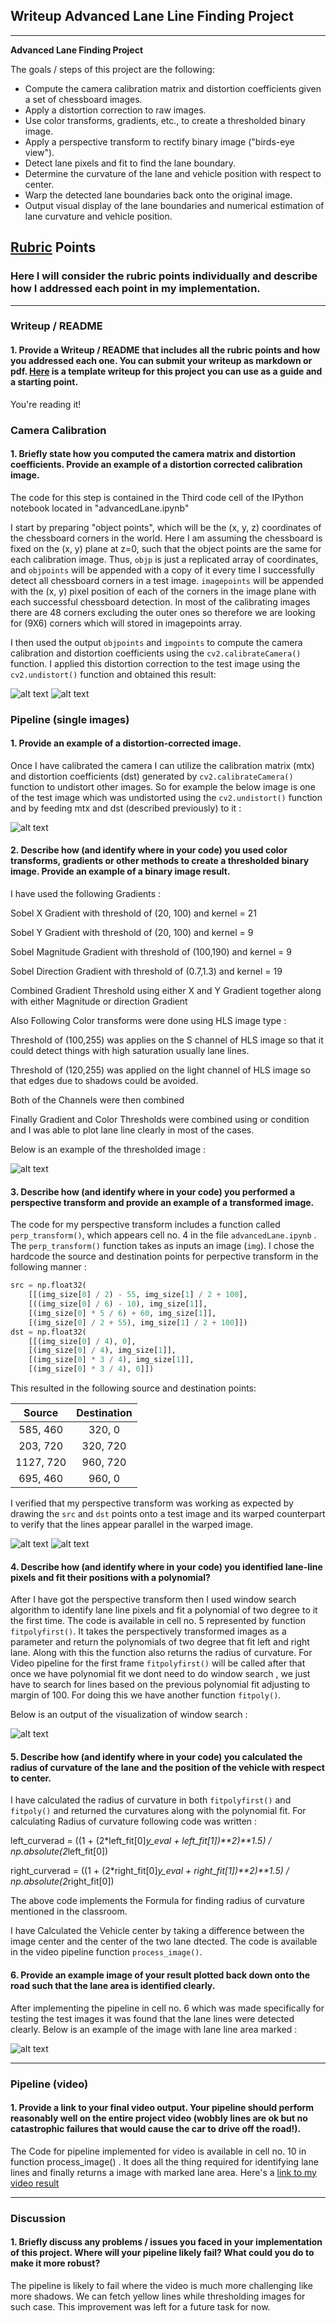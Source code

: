 ## Writeup Advanced Lane Line Finding Project


---

**Advanced Lane Finding Project**

The goals / steps of this project are the following:

* Compute the camera calibration matrix and distortion coefficients given a set of chessboard images.
* Apply a distortion correction to raw images.
* Use color transforms, gradients, etc., to create a thresholded binary image.
* Apply a perspective transform to rectify binary image ("birds-eye view").
* Detect lane pixels and fit to find the lane boundary.
* Determine the curvature of the lane and vehicle position with respect to center.
* Warp the detected lane boundaries back onto the original image.
* Output visual display of the lane boundaries and numerical estimation of lane curvature and vehicle position.

[//]: # (Image References)

[image1]: ./output_images/orig_chess.JPG "Original Chess"
[image2]: ./output_images/cal_chess.JPG "Calibrated Chess"
[image3]: ./output_images/undistorted.JPG "Undistorted"
[image4]: ./output_images/ThresholdImage.JPG "Color and Gradient Threshold"
[image5]: ./output_images/nottransformed.JPG "Without perspective transform"
[image6]: ./output_images/transformed.JPG "With perspective transform"
[image7]: ./output_images/windowsearch.JPG "Window Search Visualization"
[image8]: ./output_images/final_image.JPG "Final Marked Image"

## [Rubric](https://review.udacity.com/#!/rubrics/571/view) Points

### Here I will consider the rubric points individually and describe how I addressed each point in my implementation.  

---

### Writeup / README

#### 1. Provide a Writeup / README that includes all the rubric points and how you addressed each one.  You can submit your writeup as markdown or pdf.  [Here](https://github.com/udacity/CarND-Advanced-Lane-Lines/blob/master/writeup_template.md) is a template writeup for this project you can use as a guide and a starting point.  

You're reading it!

### Camera Calibration

#### 1. Briefly state how you computed the camera matrix and distortion coefficients. Provide an example of a distortion corrected calibration image.

The code for this step is contained in the Third code cell of the IPython notebook located in "advancedLane.ipynb"

I start by preparing "object points", which will be the (x, y, z) coordinates of the chessboard corners in the world. Here I am assuming the chessboard is fixed on the (x, y) plane at z=0, such that the object points are the same for each calibration image.  Thus, `objp` is just a replicated array of coordinates, and `objpoints` will be appended with a copy of it every time I successfully detect all chessboard corners in a test image.  `imagepoints` will be appended with the (x, y) pixel position of each of the corners in the image plane with each successful chessboard detection. In most of the calibrating images there are 48 corners excluding the outer ones so therefore we are looking for (9X6) corners which will stored in imagepoints array.

I then used the output `objpoints` and `imgpoints` to compute the camera calibration and distortion coefficients using the `cv2.calibrateCamera()` function.  I applied this distortion correction to the test image using the `cv2.undistort()` function and obtained this result: 

![alt text][image1]
![alt text][image2]

### Pipeline (single images)

#### 1. Provide an example of a distortion-corrected image.

Once I have calibrated the camera I can utilize the calibration matrix (mtx) and distortion coefficients (dst) generated by `cv2.calibrateCamera()` function to undistort other images. So for example the below image is one of the test image which was undistorted using the `cv2.undistort()` function and by feeding mtx and dst (described previously) to it :

![alt text][image3]

#### 2. Describe how (and identify where in your code) you used color transforms, gradients or other methods to create a thresholded binary image.  Provide an example of a binary image result.

I have used the following Gradients :

Sobel X Gradient with threshold of (20, 100) and kernel = 21

Sobel Y Gradient with threshold of (20, 100) and kernel = 9

Sobel Magnitude Gradient with threshold of (100,190) and kernel = 9

Sobel Direction Gradient with threshold of (0.7,1.3) and kernel = 19

Combined Gradient Threshold using either X and Y Gradient together along with either Magnitude or direction Gradient

Also Following Color transforms were done using HLS image type :

Threshold of (100,255) was applies on the S channel of HLS image so that it could detect things with high saturation usually lane lines.

Threshold of (120,255) was applied on the light channel of HLS image so that edges due to shadows could be avoided.

Both of the Channels were then combined

Finally Gradient and Color Thresholds were combined using or condition and I was able to plot lane line clearly in most of the cases.

Below is an example of the thresholded image :

![alt text][image4]

#### 3. Describe how (and identify where in your code) you performed a perspective transform and provide an example of a transformed image.

The code for my perspective transform includes a function called `perp_transform()`, which appears cell no. 4 in the file `advancedLane.ipynb` .  The `perp_transform()` function takes as inputs an image (`img`).  I chose the hardcode the source and destination points for perpective transform in the following manner :

```python
src = np.float32(
    [[(img_size[0] / 2) - 55, img_size[1] / 2 + 100],
    [((img_size[0] / 6) - 10), img_size[1]],
    [(img_size[0] * 5 / 6) + 60, img_size[1]],
    [(img_size[0] / 2 + 55), img_size[1] / 2 + 100]])
dst = np.float32(
    [[(img_size[0] / 4), 0],
    [(img_size[0] / 4), img_size[1]],
    [(img_size[0] * 3 / 4), img_size[1]],
    [(img_size[0] * 3 / 4), 0]])
```

This resulted in the following source and destination points:

| Source        | Destination   | 
|:-------------:|:-------------:| 
| 585, 460      | 320, 0        | 
| 203, 720      | 320, 720      |
| 1127, 720     | 960, 720      |
| 695, 460      | 960, 0        |

I verified that my perspective transform was working as expected by drawing the `src` and `dst` points onto a test image and its warped counterpart to verify that the lines appear parallel in the warped image.

![alt text][image5]
![alt text][image6]

#### 4. Describe how (and identify where in your code) you identified lane-line pixels and fit their positions with a polynomial?

After I have got the perspective transform then I used window search algorithm to identify lane line pixels and fit a polynomial of two degree to it the first time. The code is available in cell no. 5 represented  by function `fitpolyfirst()`. It takes the perspectively transformed images as a parameter and return the polynomials of two degree that fit left and right lane. Along with this the function also returns the radius of curvature.
For Video pipeline for the first frame `fitpolyfirst()` will be called after that once we have polynomial fit we dont need to do window search , we just have to search for lines based on the previous polynomial fit adjusting to margin of 100. For doing this we have another function `fitpoly()`.

Below is an output of the visualization of window search :

![alt text][image7]

#### 5. Describe how (and identify where in your code) you calculated the radius of curvature of the lane and the position of the vehicle with respect to center.

I have calculated the radius of curvature in both `fitpolyfirst()` and `fitpoly()` and returned the curvatures along with the polynomial fit. For calculating Radius of curvature following code was written :

left_curverad = ((1 + (2*left_fit[0]*y_eval + left_fit[1])**2)**1.5) / np.absolute(2*left_fit[0])

right_curverad = ((1 + (2*right_fit[0]*y_eval + right_fit[1])**2)**1.5) / np.absolute(2*right_fit[0])

The above code implements the Formula for finding radius of curvature mentioned in the classroom.

I have Calculated the Vehicle center by taking a difference between the image center and the center of the two lane dtected. The code is available in the video pipeline function `process_image()`.

#### 6. Provide an example image of your result plotted back down onto the road such that the lane area is identified clearly.

After implementing the pipeline in cell no. 6 which was made specifically for testing the test images it was found that the lane lines were detected clearly. Below is an example of the image with lane line area marked :

![alt text][image8]

---

### Pipeline (video)

#### 1. Provide a link to your final video output.  Your pipeline should perform reasonably well on the entire project video (wobbly lines are ok but no catastrophic failures that would cause the car to drive off the road!).

The Code for pipeline implemented for video is available in cell no. 10 in function process_image() . It does all the thing required for identifying lane lines and finally returns a image with marked lane area.
Here's a [link to my video result](https://youtu.be/VPmTTSWx6Uo)

---

### Discussion

#### 1. Briefly discuss any problems / issues you faced in your implementation of this project.  Where will your pipeline likely fail?  What could you do to make it more robust?

The pipeline is likely to fail where the video is much more challenging like more shadows. We can fetch yellow lines while thresholding images for such case. This improvement was left for a future task for now.

